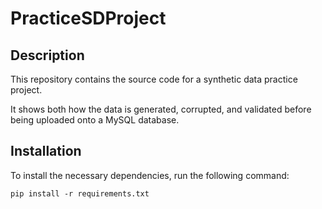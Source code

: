 # PracticeSDProject

## Description

This repository contains the source code for a synthetic data practice project.

It shows both how the data is generated, corrupted, and validated before being uploaded onto a MySQL database.

## Installation

To install the necessary dependencies, run the following command:

```
pip install -r requirements.txt
```
